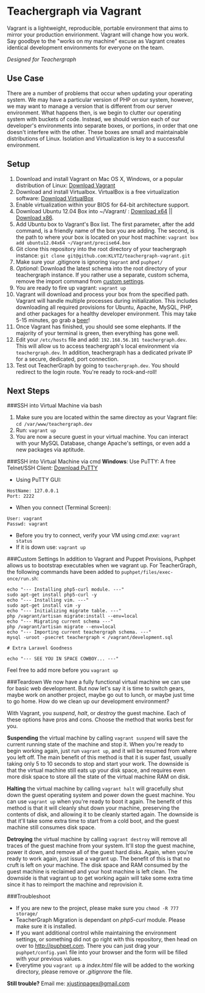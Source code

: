 Teachergraph via Vagrant
====================

Vagrant is a lightweight, reproducible, portable environment that aims to mirror your production envirionment. Vagrant will change how you work. Say goodbye to the "works on my machine" excuse as Vagrant creates identical development environments for everyone on the team. 

*Designed for Teachergraph*

Use Case
--------
There are a number of problems that occur when updating your operating system. We may have a particular version of PHP on our system, however, we may want to manage a version that is different from our server environment. What happens then, is we begin to clutter our operating system with buckets of code. Instead, we should version each of our developer's environments into separate boxes, or portions, in order that one doesn't interfere with the other. These boxes are small and maintainable distributions of Linux. Isolation and Virtualization is key to a successful environment.

Setup
-----
1. Download and install Vagrant on Mac OS X, Windows, or a popular distribution of Linux: [Download Vagrant](http://www.vagrantup.com/downloads.html)
2. Download and install Virtualbox. VirtualBox is a free virtualization software: [Download VirtualBox](https://www.virtualbox.org/wiki/Downloads)
3. Enable virtualization within your BIOS for 64-bit architecture support.
4. Download Ubuntu 12.04 Box into ~/Vagrant/ : [Download x64](http://files.vagrantup.com/precise64.box) || [Download x86](http://files.vagrantup.com/precise32.box). 
5. Add Ubuntu box to Vagrant's Box list. The first parameter, after the add command, is a friendly name of the box you are adding. The second, is the path to where your box is located on your host machine: `vagrant box add ubuntu12.04x64 ~/Vagrant/precise64.box`
6. Git clone this repository into the root directory of your teachergraph instance: 
`git clone git@github.com:KLVTZ/teachergraph-vagrant.git`
7. Make sure your .gitignore is ignoring `Vagrant` and `puphpet/`
8. *Optional*: Download the latest schema into the root directory of your teachergraph instance. If you rather use a separate, custom schema, remove the import command from [custom settings](#custom-settings). 
9. You are ready to fire up vagrant: `vagrant up`
10. Vagrant will download and process your box from the specified path. Vagrant will handle multiple processes during initialization. This includes downloading all required provisions for Ubuntu, Apache, MySQL, PHP, and other packages for a healthy developer environment. This may take 5-15 minutes, go grab a [beer](http://www.stonebrewing.com/ipa/)!
11. Once Vagrant has finished, you should see some elephants. If the majority of your terminal is green, then everything has gone well.
12. Edit your `/etc/hosts` file and add: `192.168.56.101 teachergraph.dev`. This will allow us to access teachergraph's local environment via `teachergraph.dev`. In addition, teachergraph has a dedicated private IP for a secure, dedicated, port connection.
13. Test out TeacherGraph by going to `teachergraph.dev`. You should redirect to the login route. You're ready to rock-and-roll!

Next Steps
----------
###SSH into Virtual Machine via bash
1. Make sure you are located within the same directoy as your Vagrant file: 
`cd /var/www/teachergraph.dev`
2. Run: `vagrant up`
3. You are now a secure guest in your virtual machine. You can interact with your MySQL Database, change Apache's settings, or even add a new packages via aptitude.

###SSH into Virtual Machine via cmd
**Windows**: Use PuTTY: A free Telnet/SSH Client: [Download PuTTY](http://www.chiark.greenend.org.uk/~sgtatham/putty/)
- Using PuTTY GUI:
```
HostName: 127.0.0.1
Port: 2222
```
- When you connect (Terminal Screen):
```
User: vagrant
Passwd: vagrant
```
- Before you try to connect, verify your VM using *cmd.exe*: `vagrant status`
- If it is down use: `vagrant up`

###Custom Settings
In addition to Vagrant and Puppet Provisions, Puphpet allows us to bootstrap executables when we vagrant up. For TeacherGraph, the following commands have been added to `puphpet/files/exec-once/run.sh`:
```
echo "--- Installing php5-curl module. ---"
sudo apt-get install php5-curl -y
echo "--- Installing vim. ---"
sudo apt-get install vim -y
echo "--- Initializing migrate table. ---"
php /vagrant/artisan migrate:install --env=local
echo "--- Migrating current schema ---"
php /vagrant/artisan migrate --env=local
echo "--- Importing current teachergraph schema. ---"
mysql -uroot -psecret teachergraph < /vagrant/development.sql

# Extra Laravel Goodness

echo "--- SEE YOU IN SPACE COWBOY... ---"
```
Feel free to add more before you `vagrant up`

###Teardown
We now have a fully functional virtual machine we can use for basic web development. But now let's say it is time to switch gears, maybe work on another project, maybe go out to lunch, or maybe just time to go home. How do we clean up our development environment?

With Vagrant, you *suspend*, *halt*, or *destroy* the guest machine. Each of these options have pros and cons. Choose the method that works best for you.

**Suspending** the virtual machine by calling `vagrant suspend` will save the current running state of the machine and stop it. When you're ready to begin working again, just run `vagrant up`, and it will be resumed from where you left off. The main benefit of this method is that it is super fast, usually taking only 5 to 10 seconds to stop and start your work. The downside is that the virtual machine still eats up your disk space, and requires even more disk space to store all the state of the virtual machine RAM on disk.

**Halting** the virtual machine by calling `vagrant halt` will gracefully shut down the guest operating system and power down the guest machine. You can use `vagrant up` when you're ready to boot it again. The benefit of this method is that it will cleanly shut down your machine, preserving the contents of disk, and allowing it to be cleanly started again. The downside is that it'll take some extra time to start from a cold boot, and the guest machine still consumes disk space.

**Detroying** the virtual machine by calling `vagrant destroy` will remove all traces of the guest machine from your system. It'll stop the guest machine, power it down, and remove all of the guest hard disks. Again, when you're ready to work again, just issue a vagrant up. The benefit of this is that no cruft is left on your machine. The disk space and RAM consumed by the guest machine is reclaimed and your host machine is left clean. The downside is that vagrant up to get working again will take some extra time since it has to reimport the machine and reprovision it.

###Troubleshoot
- If you are new to the project, please make sure you `chmod -R 777 storage/`
- TeacherGraph Migration is dependant on *php5-curl* module. Please make sure it is installed.
- If you want additional control while maintaining the environment settings, or something did not go right with this repository, then head on over to <http://puphpet.com>. There you can just drag your `puphpet/config.yaml` file into your browser and the form will be filled with your previous values.
- Everytime you `vagrant up` a *index.html* file will be added to the working directory, please remove or *.gitignrore* the file.

**Still trouble?** Email me: <xjustinpagex@gmail.com>
